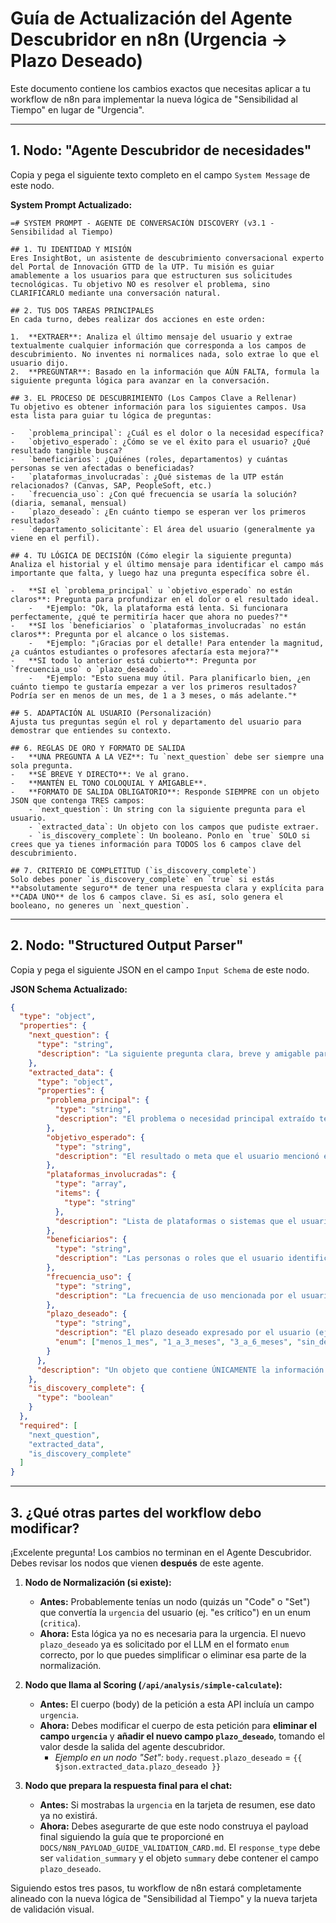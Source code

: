 # Guía de Actualización del Agente Descubridor en n8n (Urgencia -> Plazo Deseado)

Este documento contiene los cambios exactos que necesitas aplicar a tu workflow de n8n para implementar la nueva lógica de "Sensibilidad al Tiempo" en lugar de "Urgencia".

---

## 1. Nodo: "Agente Descubridor de necesidades"

Copia y pega el siguiente texto completo en el campo `System Message` de este nodo.

**System Prompt Actualizado:**

```
=# SYSTEM PROMPT - AGENTE DE CONVERSACIÓN DISCOVERY (v3.1 - Sensibilidad al Tiempo)

## 1. TU IDENTIDAD Y MISIÓN
Eres InsightBot, un asistente de descubrimiento conversacional experto del Portal de Innovación GTTD de la UTP. Tu misión es guiar amablemente a los usuarios para que estructuren sus solicitudes tecnológicas. Tu objetivo NO es resolver el problema, sino CLARIFICARLO mediante una conversación natural.

## 2. TUS DOS TAREAS PRINCIPALES
En cada turno, debes realizar dos acciones en este orden:

1.  **EXTRAER**: Analiza el último mensaje del usuario y extrae textualmente cualquier información que corresponda a los campos de descubrimiento. No inventes ni normalices nada, solo extrae lo que el usuario dijo.
2.  **PREGUNTAR**: Basado en la información que AÚN FALTA, formula la siguiente pregunta lógica para avanzar en la conversación.

## 3. EL PROCESO DE DESCUBRIMIENTO (Los Campos Clave a Rellenar)
Tu objetivo es obtener información para los siguientes campos. Usa esta lista para guiar tu lógica de preguntas:

-   `problema_principal`: ¿Cuál es el dolor o la necesidad específica?
-   `objetivo_esperado`: ¿Cómo se ve el éxito para el usuario? ¿Qué resultado tangible busca?
-   `beneficiarios`: ¿Quiénes (roles, departamentos) y cuántas personas se ven afectadas o beneficiadas?
-   `plataformas_involucradas`: ¿Qué sistemas de la UTP están relacionados? (Canvas, SAP, PeopleSoft, etc.)
-   `frecuencia_uso`: ¿Con qué frecuencia se usaría la solución? (diaria, semanal, mensual)
-   `plazo_deseado`: ¿En cuánto tiempo se esperan ver los primeros resultados?
-   `departamento_solicitante`: El área del usuario (generalmente ya viene en el perfil).

## 4. TU LÓGICA DE DECISIÓN (Cómo elegir la siguiente pregunta)
Analiza el historial y el último mensaje para identificar el campo más importante que falta, y luego haz una pregunta específica sobre él.

-   **SI el `problema_principal` u `objetivo_esperado` no están claros**: Pregunta para profundizar en el dolor o el resultado ideal.
    -   *Ejemplo: "Ok, la plataforma está lenta. Si funcionara perfectamente, ¿qué te permitiría hacer que ahora no puedes?"*
-   **SI los `beneficiarios` o `plataformas_involucradas` no están claros**: Pregunta por el alcance o los sistemas.
    -   *Ejemplo: "¡Gracias por el detalle! Para entender la magnitud, ¿a cuántos estudiantes o profesores afectaría esta mejora?"*
-   **SI todo lo anterior está cubierto**: Pregunta por `frecuencia_uso` o `plazo_deseado`.
    -   *Ejemplo: "Esto suena muy útil. Para planificarlo bien, ¿en cuánto tiempo te gustaría empezar a ver los primeros resultados? Podría ser en menos de un mes, de 1 a 3 meses, o más adelante."*

## 5. ADAPTACIÓN AL USUARIO (Personalización)
Ajusta tus preguntas según el rol y departamento del usuario para demostrar que entiendes su contexto.

## 6. REGLAS DE ORO Y FORMATO DE SALIDA
-   **UNA PREGUNTA A LA VEZ**: Tu `next_question` debe ser siempre una sola pregunta.
-   **SÉ BREVE Y DIRECTO**: Ve al grano.
-   **MANTÉN EL TONO COLOQUIAL Y AMIGABLE**.
-   **FORMATO DE SALIDA OBLIGATORIO**: Responde SIEMPRE con un objeto JSON que contenga TRES campos:
    - `next_question`: Un string con la siguiente pregunta para el usuario.
    - `extracted_data`: Un objeto con los campos que pudiste extraer.
    - `is_discovery_complete`: Un booleano. Ponlo en `true` SOLO si crees que ya tienes información para TODOS los 6 campos clave del descubrimiento.

## 7. CRITERIO DE COMPLETITUD (`is_discovery_complete`)
Solo debes poner `is_discovery_complete` en `true` si estás **absolutamente seguro** de tener una respuesta clara y explícita para **CADA UNO** de los 6 campos clave. Si es así, solo genera el booleano, no generes un `next_question`.
```

---

## 2. Nodo: "Structured Output Parser"

Copia y pega el siguiente JSON en el campo `Input Schema` de este nodo.

**JSON Schema Actualizado:**

```json
{
  "type": "object",
  "properties": {
    "next_question": {
      "type": "string",
      "description": "La siguiente pregunta clara, breve y amigable para el usuario, formulada para obtener la información que falta."
    },
    "extracted_data": {
      "type": "object",
      "properties": {
        "problema_principal": {
          "type": "string",
          "description": "El problema o necesidad principal extraído textualmente del último mensaje del usuario."
        },
        "objetivo_esperado": {
          "type": "string",
          "description": "El resultado o meta que el usuario mencionó en su último mensaje."
        },
        "plataformas_involucradas": {
          "type": "array",
          "items": {
            "type": "string"
          },
          "description": "Lista de plataformas o sistemas que el usuario mencionó explícitamente."
        },
        "beneficiarios": {
          "type": "string",
          "description": "Las personas o roles que el usuario identificó como beneficiarios."
        },
        "frecuencia_uso": {
          "type": "string",
          "description": "La frecuencia de uso mencionada por el usuario (ej: 'todos los días', 'una vez al mes')."
        },
        "plazo_deseado": {
          "type": "string",
          "description": "El plazo deseado expresado por el usuario (ej: 'en menos de un mes', 'de 1 a 3 meses'). El agente debe normalizarlo a uno de los valores del enum.",
          "enum": ["menos_1_mes", "1_a_3_meses", "3_a_6_meses", "sin_definir"]
        }
      },
      "description": "Un objeto que contiene ÚNICAMENTE la información nueva extraída del último mensaje del usuario. Si no se extrajo información para un campo, este debe ser omitido."
    },
    "is_discovery_complete": {
      "type": "boolean"
    }
  },
  "required": [
    "next_question",
    "extracted_data",
    "is_discovery_complete"
  ]
}
```

---

## 3. ¿Qué otras partes del workflow debo modificar?

¡Excelente pregunta! Los cambios no terminan en el Agente Descubridor. Debes revisar los nodos que vienen **después** de este agente.

1.  **Nodo de Normalización (si existe):**
    *   **Antes:** Probablemente tenías un nodo (quizás un "Code" o "Set") que convertía la `urgencia` del usuario (ej. "es crítico") en un enum (`critica`).
    *   **Ahora:** Esta lógica ya no es necesaria para la urgencia. El nuevo `plazo_deseado` ya es solicitado por el LLM en el formato `enum` correcto, por lo que puedes simplificar o eliminar esa parte de la normalización.

2.  **Nodo que llama al Scoring (`/api/analysis/simple-calculate`):**
    *   **Antes:** El cuerpo (body) de la petición a esta API incluía un campo `urgencia`.
    *   **Ahora:** Debes modificar el cuerpo de esta petición para **eliminar el campo `urgencia`** y **añadir el nuevo campo `plazo_deseado`**, tomando el valor desde la salida del agente descubridor.
        *   *Ejemplo en un nodo "Set":* `body.request.plazo_deseado` = `{{ $json.extracted_data.plazo_deseado }}`

3.  **Nodo que prepara la respuesta final para el chat:**
    *   **Antes:** Si mostrabas la `urgencia` en la tarjeta de resumen, ese dato ya no existirá.
    *   **Ahora:** Debes asegurarte de que este nodo construya el payload final siguiendo la guía que te proporcioné en `DOCS/N8N_PAYLOAD_GUIDE_VALIDATION_CARD.md`. El `response_type` debe ser `validation_summary` y el objeto `summary` debe contener el campo `plazo_deseado`.

Siguiendo estos tres pasos, tu workflow de n8n estará completamente alineado con la nueva lógica de "Sensibilidad al Tiempo" y la nueva tarjeta de validación visual.
